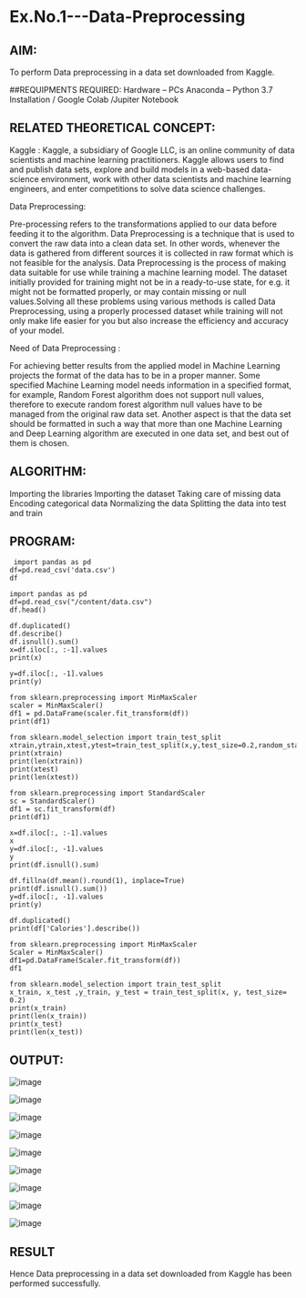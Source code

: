 # Ex.No.1---Data-Preprocessing
## AIM:
To perform Data preprocessing in a data set downloaded from Kaggle.

##REQUIPMENTS REQUIRED:
Hardware – PCs
Anaconda – Python 3.7 Installation / Google Colab /Jupiter Notebook

## RELATED THEORETICAL CONCEPT:

Kaggle :
Kaggle, a subsidiary of Google LLC, is an online community of data scientists and machine learning practitioners. Kaggle allows users to find and publish data sets, explore and build models in a web-based data-science environment, work with other data scientists and machine learning engineers, and enter competitions to solve data science challenges.

Data Preprocessing:

Pre-processing refers to the transformations applied to our data before feeding it to the algorithm. Data Preprocessing is a technique that is used to convert the raw data into a clean data set. In other words, whenever the data is gathered from different sources it is collected in raw format which is not feasible for the analysis.
Data Preprocessing is the process of making data suitable for use while training a machine learning model. The dataset initially provided for training might not be in a ready-to-use state, for e.g. it might not be formatted properly, or may contain missing or null values.Solving all these problems using various methods is called Data Preprocessing, using a properly processed dataset while training will not only make life easier for you but also increase the efficiency and accuracy of your model.

Need of Data Preprocessing :

For achieving better results from the applied model in Machine Learning projects the format of the data has to be in a proper manner. Some specified Machine Learning model needs information in a specified format, for example, Random Forest algorithm does not support null values, therefore to execute random forest algorithm null values have to be managed from the original raw data set.
Another aspect is that the data set should be formatted in such a way that more than one Machine Learning and Deep Learning algorithm are executed in one data set, and best out of them is chosen.


## ALGORITHM:
Importing the libraries
Importing the dataset
Taking care of missing data
Encoding categorical data
Normalizing the data
Splitting the data into test and train

## PROGRAM:
```
 import pandas as pd
df=pd.read_csv('data.csv')
df

import pandas as pd
df=pd.read_csv("/content/data.csv")
df.head()

df.duplicated()
df.describe()
df.isnull().sum()
x=df.iloc[:, :-1].values
print(x)

y=df.iloc[:, -1].values
print(y)

from sklearn.preprocessing import MinMaxScaler
scaler = MinMaxScaler()
df1 = pd.DataFrame(scaler.fit_transform(df))
print(df1)

from sklearn.model_selection import train_test_split
xtrain,ytrain,xtest,ytest=train_test_split(x,y,test_size=0.2,random_state=2)
print(xtrain)
print(len(xtrain))
print(xtest)
print(len(xtest))

from sklearn.preprocessing import StandardScaler
sc = StandardScaler()
df1 = sc.fit_transform(df)
print(df1)

x=df.iloc[:, :-1].values
x
y=df.iloc[:, -1].values
y
print(df.isnull().sum)

df.fillna(df.mean().round(1), inplace=True)
print(df.isnull().sum())
y=df.iloc[:, -1].values
print(y)

df.duplicated()
print(df['Calories'].describe())

from sklearn.preprocessing import MinMaxScaler
Scaler = MinMaxScaler()
df1=pd.DataFrame(Scaler.fit_transform(df))
df1

from sklearn.model_selection import train_test_split
x_train, x_test ,y_train, y_test = train_test_split(x, y, test_size= 0.2)
print(x_train)
print(len(x_train))
print(x_test)
print(len(x_test))
```
## OUTPUT:

![image](https://github.com/Archana2003-Jkumar/Ex.No.1---Data-Preprocessing/assets/93427594/15713192-5dd5-4030-87e9-c316afdb9260)



![image](https://github.com/Archana2003-Jkumar/Ex.No.1---Data-Preprocessing/assets/93427594/35213399-4a01-41b1-9a92-8267bc90d3f3)

![image](https://github.com/Archana2003-Jkumar/Ex.No.1---Data-Preprocessing/assets/93427594/175f8bc7-252b-4f6c-9cb0-f3a09f5d45f5)



![image](https://github.com/Archana2003-Jkumar/Ex.No.1---Data-Preprocessing/assets/93427594/7b6294e5-99cf-43a7-8dd6-dc04373e18ee)


![image](https://github.com/Archana2003-Jkumar/Ex.No.1---Data-Preprocessing/assets/93427594/4a52b76b-4394-4a70-92b6-f57e23ceb2a0)


![image](https://github.com/Archana2003-Jkumar/Ex.No.1---Data-Preprocessing/assets/93427594/dd8bad03-d56c-49f9-b2ff-f6a2981c265f)


![image](https://github.com/Archana2003-Jkumar/Ex.No.1---Data-Preprocessing/assets/93427594/e2045dd8-620c-4533-bd8a-ea00779818ef)


![image](https://github.com/Archana2003-Jkumar/Ex.No.1---Data-Preprocessing/assets/93427594/ff2a8e21-05f7-44f4-8d3e-a3777a4bef1e)



![image](https://github.com/Archana2003-Jkumar/Ex.No.1---Data-Preprocessing/assets/93427594/f54a2ef2-26b7-4834-857b-af0ad7a85f5c)



## RESULT
Hence Data preprocessing in a data set downloaded from Kaggle has been performed successfully.
